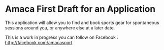 # Amaca First Draft for an Application

This application will allow you to find and book sports gear for spontaneous sessions around you, or anywhere else at a later date.

This is a work in progress you can follow on Facebook : http://facebook.com/amacasport
